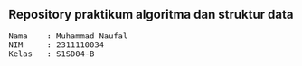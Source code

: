 ## Repository praktikum algoritma dan struktur data 

<pre>
Nama    : Muhammad Naufal
NIM     : 2311110034
Kelas   : S1SD04-B
</pre>